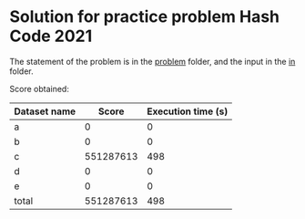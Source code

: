 # Solution for practice problem Hash Code 2021
The statement of the problem is in the [problem](./problem) folder, and the input in the [in](./in) folder.


Score obtained:

| Dataset name | Score     | Execution time (s) |
|--------------|-----------|--------------------|
| a            | 0         | 0                  |
| b            | 0         | 0                  |
| c            | 551287613 | 498                |
| d            | 0         | 0                  |
| e            | 0         | 0                  |
| total        | 551287613 | 498                |